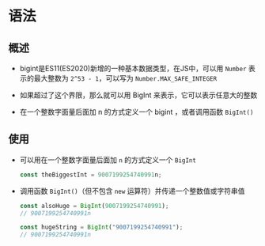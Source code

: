# 语法

## 概述

+ bigint是ES11(ES2020)新增的一种基本数据类型，在JS中，可以用 `Number` 表示的最大整数为 `2^53 - 1`，可以写为 `Number.MAX_SAFE_INTEGER`
+ 如果超过了这个界限，那么就可以用 BigInt 来表示，它可以表示任意大的整数

+ 在一个整数字面量后面加 n 的方式定义一个 bigint ，或者调用函数 `BigInt()`

## 使用

+ 可以用在一个整数字面量后面加 `n` 的方式定义一个 `BigInt`

  ```js
  const theBiggestInt = 9007199254740991n;
  ```

+ 调用函数 `BigInt()`（但不包含 `new` 运算符）并传递一个整数值或字符串值

  ```js
  const alsoHuge = BigInt(9007199254740991);
  // 9007199254740991n

  const hugeString = BigInt("9007199254740991");
  // 9007199254740991n
  ```
